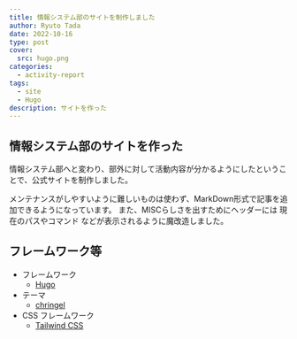 ```yaml
---
title: 情報システム部のサイトを制作しました
author: Ryuto Tada
date: 2022-10-16
type: post
cover:
  src: hugo.png
categories:
  - activity-report
tags:
  - site
  - Hugo
description: サイトを作った
---
```


## 情報システム部のサイトを作った
情報システム部へと変わり、部外に対して活動内容が分かるようにしたということで、公式サイトを制作しました。

メンテナンスがしやすいように難しいものは使わず、MarkDown形式で記事を追加できるようになっています。
また、MISCらしさを出すためにヘッダーには 現在のパスやコマンド などが表示されるように魔改造しました。



## フレームワーク等
- フレームワーク
  - [Hugo](https://gohugo.io/)
- テーマ
  - [chringel](https://themes.gohugo.io/themes/chringel-hugo-theme/)
- CSS フレームワーク
  - [Tailwind CSS](https://tailwindcss.com/)
